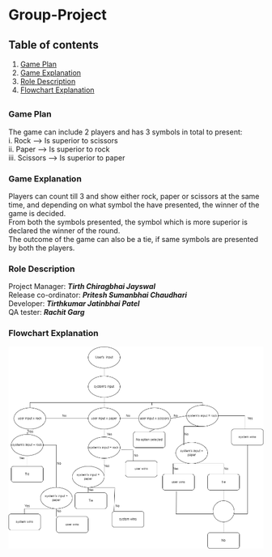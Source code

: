 # Group-Project

## Table of contents
1. [Game Plan](#Game-Plan)
2. [Game Explanation](#Game-Explanation)
3. [Role Description](#Role-Description)
4. [Flowchart Explanation](#Flowchart-Explanation)
 ##

### Game Plan
The game can include 2 players and has 3 symbols in total to present:
<br>
 i.    Rock     -->     Is superior to scissors <br>
 ii.   Paper    -->     Is superior to rock <br>
 iii.  Scissors -->     Is superior to paper <br>

### Game Explanation
Players can count till 3 and show either rock, paper or scissors at the same time, and depending on what symbol the have presented, the winner of the game is decided.<br>
From both the symbols presented, the symbol which is more superior is declared the winner of the round.<br>
The outcome of the game can also be a tie, if same symbols are presented by both the players. <br>

### Role Description
Project Manager: **_Tirth Chiragbhai Jayswal_** <br>
Release co-ordinator: **_Pritesh Sumanbhai Chaudhari_** <br>
Developer: **_Tirthkumar Jatinbhai Patel_** <br>
QA tester:  **_Rachit Garg_** <br>

### Flowchart Explanation
 <img src="./flowchart_group1_drawio.png"
     alt="Network Topology image not found"
     style="float: left; margin-right: 10px;" />
 ##
